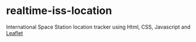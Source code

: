 # realtime-iss-location
International Space Station location tracker using Html, CSS, Javascript and [Leaflet](https://leafletjs.com/)
